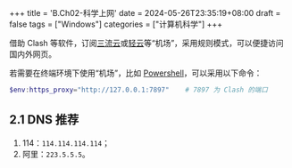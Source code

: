 +++
title = 'B.Ch02-科学上网'
date = 2024-05-26T23:35:19+08:00
draft = false
tags = ["Windows"]
categories = ["计算机科学"]
+++

借助 Clash 等软件，订阅[三流云][1]或[轻云][2]等“机场”，采用规则模式，可以便捷访问国内外网页。

若需要在终端环境下使用“机场”，比如 [Powershell][3]，可以采用以下命令：

```powershell
$env:https_proxy="http://127.0.0.1:7897"    # 7897 为 Clash 的端口
```

[1]: https://36y.me/
[2]: https://qingyun.world/
[3]: https://github.com/PowerShell/PowerShell

## 2.1 DNS 推荐

1. 114：`114.114.114.114`；
2. 阿里：`223.5.5.5`。
